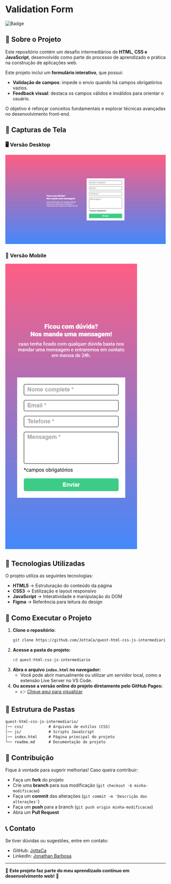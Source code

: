 # Validation Form

![Badge](https://img.shields.io/badge/status-paraCorreção-orange)

## 📌 Sobre o Projeto

Este repositório contém um desafio intermediários de **HTML, CSS e JavaScript**, desenvolvido como parte do processo de aprendizado e prática na construção de aplicações web.

Este projeto inclui um **formulário interativo**, que possui:
- **Validação de campos**: impede o envio quando há campos obrigatórios vazios.
- **Feedback visual**: destaca os campos válidos e inválidos para orientar o usuário.

O objetivo é reforçar conceitos fundamentais e explorar técnicas avançadas no desenvolvimento front-end.

## 📸 Capturas de Tela

### 🖥️ Versão Desktop  
![Desktop](src/images/desktop-preview.png)

### 📱 Versão Mobile  
![Mobile](src/images/mobile-preview.png)

## 🚀 Tecnologias Utilizadas

O projeto utiliza as seguintes tecnologias:
- **HTML5** → Estruturação do conteúdo da página
- **CSS3** → Estilização e layout responsivo
- **JavaScript** → Interatividade e manipulação do DOM
- **Figma** → Referência para leitura do design

## 🔧 Como Executar o Projeto

1. **Clone o repositório:**
   ```bash
   git clone https://github.com/JottaCa/quest-html-css-js-intermediario.git
   ```
2. **Acesse a pasta do projeto:**
   ```bash
   cd quest-html-css-js-intermediario
   ```
3. **Abra o arquivo `index.html` no navegador:**
   - Você pode abrir manualmente ou utilizar um servidor local, como a extensão Live Server no VS Code.
4. **Ou acesse a versão online do projeto diretamente pelo GitHub Pages:**
    - 👉 [Clique aqui para visualizar](https://jottaca.github.io/quest-html-css-js-intermediario/)

## 📂 Estrutura de Pastas

```
quest-html-css-js-intermediario/
│── css/           # Arquivos de estilos (CSS)
│── js/            # Scripts JavaScript
│── index.html     # Página principal do projeto
└── readme.md      # Documentação do projeto
```

## 🤝 Contribuição

Fique à vontade para sugerir melhorias! Caso queira contribuir:
- Faça um **fork** do projeto
- Crie uma **branch** para sua modificação (`git checkout -b minha-modificacao`)
- Faça um **commit** das alterações (`git commit -m 'Descrição das alterações'`)
- Faça um **push** para a branch (`git push origin minha-modificacao`)
- Abra um **Pull Request**

## 📞 Contato

Se tiver dúvidas ou sugestões, entre em contato:
- GitHub: [JottaCa](https://github.com/JottaCa)
- LinkedIn: [Jonathan Barbosa](https://www.linkedin.com/in/jonathan-barbosa-657817275/)

---
📌 **Este projeto faz parte do meu aprendizado contínuo em desenvolvimento web!** 🚀